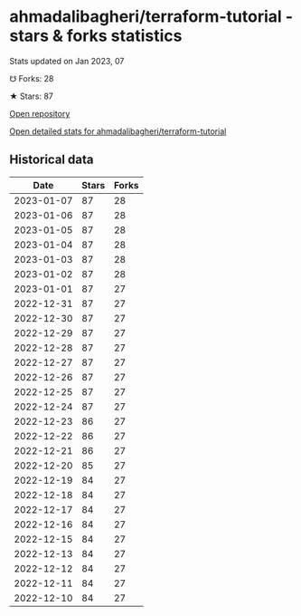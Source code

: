 # ahmadalibagheri/terraform-tutorial - stars & forks statistics

Stats updated on Jan 2023, 07

☋ Forks: 28

★ Stars: 87

[Open repository](https://github.com/ahmadalibagheri/terraform-tutorial)

[Open detailed stats for ahmadalibagheri/terraform-tutorial](https://reviewgithub.com/rep/ahmadalibagheri/terraform-tutorial)

## Historical data
| Date | Stars | Forks |
|------|-------|-------|
| 2023-01-07 | 87 | 28 | 
| 2023-01-06 | 87 | 28 | 
| 2023-01-05 | 87 | 28 | 
| 2023-01-04 | 87 | 28 | 
| 2023-01-03 | 87 | 28 | 
| 2023-01-02 | 87 | 28 | 
| 2023-01-01 | 87 | 27 | 
| 2022-12-31 | 87 | 27 | 
| 2022-12-30 | 87 | 27 | 
| 2022-12-29 | 87 | 27 | 
| 2022-12-28 | 87 | 27 | 
| 2022-12-27 | 87 | 27 | 
| 2022-12-26 | 87 | 27 | 
| 2022-12-25 | 87 | 27 | 
| 2022-12-24 | 87 | 27 | 
| 2022-12-23 | 86 | 27 | 
| 2022-12-22 | 86 | 27 | 
| 2022-12-21 | 86 | 27 | 
| 2022-12-20 | 85 | 27 | 
| 2022-12-19 | 84 | 27 | 
| 2022-12-18 | 84 | 27 | 
| 2022-12-17 | 84 | 27 | 
| 2022-12-16 | 84 | 27 | 
| 2022-12-15 | 84 | 27 | 
| 2022-12-13 | 84 | 27 | 
| 2022-12-12 | 84 | 27 | 
| 2022-12-11 | 84 | 27 | 
| 2022-12-10 | 84 | 27 | 

